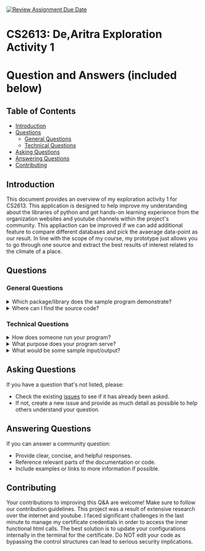 [![Review Assignment Due Date](https://classroom.github.com/assets/deadline-readme-button-24ddc0f5d75046c5622901739e7c5dd533143b0c8e959d652212380cedb1ea36.svg)](https://classroom.github.com/a/FJiO-WNb)

# CS2613: De,Aritra Exploration Activity 1

# Question and Answers (included below)

## Table of Contents
- [Introduction](#introduction)
- [Questions](#questions)
  - [General Questions](#general-questions)
  - [Technical Questions](#technical-questions)
- [Asking Questions](#asking-questions)
- [Answering Questions](#answering-questions)
- [Contributing](#contributing)

## Introduction
This document provides an overview of my exploration activity 1 for CS2613. This application is designed to help improve my understanding about the libraries of python and get hands-on learning experience from  the organization websites and youtube channels within the project's community. This appliaction can be improved if we can add additional feature to compare different databases and pick the avaerage data-point as our result. In line with the scope of my course, my prototype just allows you to go through one source and extract the best results of interest related to the climate of a place.


## Questions

### General Questions
<details>
<summary>Which package/library does the sample program demonstrate?</summary>
<p>

- I used the Tkinter standard GUI (Graphical User Interface) library for Python. It provides an object-oriented interface to the Tk GUI toolkit. I did not have to download as it is included with most Python installations, and it's widely used for creating simple and effective GUI applications due to its ease of use and the availability of comprehensive documentation.
- I enjoyed the advantages of the libary including, but not limited to widget libary, window, and cross-platform advatages.

</p>

</details>

<details>
<summary>Where can I find the source code?</summary>
<p>

- Our project's source code is located in the main branch.

</p>
</details>

### Technical Questions
<details>
<summary>How does someone run your program?</summary>
<p>

- To set up the project locally, please follow the following setup instructions.
  1. Download the source code : weather.py along with all the image file ( ending with .png).
  2. Pre-install the 3 required libraries : geopy, timezoneFinder, pytz.
  3. Run the module and wait 1 minute before usage.
  4. Enter the city of interest in the search bar and click on the magnifier to get result.
  5. The results would be updated in less than a minute and the accuracy is dependent on the database used (in our case: openweatherapp).

</p>
</details>

<details>
<summary>What purpose does your program serve?</summary>
<p>

- Weather applications like the prototype here can serve multiple purposes, catering to different needs ranging from daily weather forecasts to specialized requirements for activities such as agriculture, aviation, and maritime operations. It is very hard to think of how airplanes will coordinate their speed and direction without adequate ATC (Air Traffic Control) input about the weather.
- It also serves a starting point to accumulate more data points and then average the desired result of interest.
- The ANSYS of the program depends on the databank used and supports future statistical research.

</p>
</details>

<details>
<summary>What would be some sample input/output?</summary>
<p>

- The system requirements for running this project would be to have pre-installed the required libraries (depends on the age and type of PC)
- Next, you could run my application and enter a city name like "Delhi" in the search bar.
- Hit the search bar and you would see the following with the updated results:
- <img width="967" alt="SearchResultForDelhi" src="https://github.com/CS2613-WI24-FR01B/exploration-activity-1-aritrade001/assets/114476308/cd1e1c1a-0809-44d5-a452-de4758b1a4f4">

</p>
</details>

## Asking Questions
If you have a question that's not listed, please:
- Check the existing [issues](#) to see if it has already been asked.
- If not, create a new issue and provide as much detail as possible to help others understand your question.

## Answering Questions
If you can answer a community question:
- Provide clear, concise, and helpful responses.
- Reference relevant parts of the documentation or code.
- Include examples or links to more information if possible.

## Contributing
Your contributions to improving this Q&A are welcome! Make sure to follow our contribution guidelines.
This project was a result of extensive research over the internet and youtube. I faced significant challenges in the last minute
to manage my certificate credentials in order to access the inner functional html calls. The best solution is to update your configurations internally in the terminal for the certificate. Do NOT edit your code as bypassing the control structures can lead to serious security implications.

